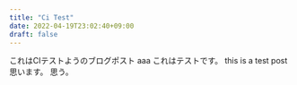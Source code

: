 ```yaml
---
title: "Ci Test"
date: 2022-04-19T23:02:40+09:00
draft: false
---
```


これはCIテストようのブログポスト
aaa
これはテストです。
this is a test post
思います。
思う。
